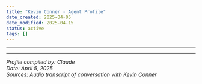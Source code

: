 ```yaml
---
title: "Kevin Conner - Agent Profile"
date_created: 2025-04-05
date_modified: 2025-04-15
status: active
tags: []
---
```


---

---

*Profile compiled by: Claude*  
*Date: April 5, 2025*  
*Sources: Audio transcript of conversation with Kevin Conner*

